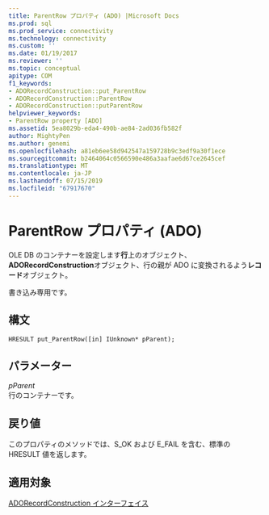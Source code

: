 ```yaml
---
title: ParentRow プロパティ (ADO) |Microsoft Docs
ms.prod: sql
ms.prod_service: connectivity
ms.technology: connectivity
ms.custom: ''
ms.date: 01/19/2017
ms.reviewer: ''
ms.topic: conceptual
apitype: COM
f1_keywords:
- ADORecordConstruction::put_ParentRow
- ADORecordConstruction::ParentRow
- ADORecordConstruction::putParentRow
helpviewer_keywords:
- ParentRow property [ADO]
ms.assetid: 5ea8029b-eda4-490b-ae84-2ad036fb582f
author: MightyPen
ms.author: genemi
ms.openlocfilehash: a81eb6ee58d942547a159728b9c3edf9a30f1ece
ms.sourcegitcommit: b2464064c0566590e486a3aafae6d67ce2645cef
ms.translationtype: MT
ms.contentlocale: ja-JP
ms.lasthandoff: 07/15/2019
ms.locfileid: "67917670"
---
```

# <a name="parentrow-property-ado"></a>ParentRow プロパティ (ADO)
OLE DB のコンテナーを設定します**行**上のオブジェクト、 **ADORecordConstruction**オブジェクト、行の親が ADO に変換されるよう**レコード**オブジェクト。  
  
 書き込み専用です。  
  
## <a name="syntax"></a>構文  
  
```  
HRESULT put_ParentRow([in] IUnknown* pParent);  
```  
  
## <a name="parameters"></a>パラメーター  
 *pParent*  
 行のコンテナーです。  
  
## <a name="return-values"></a>戻り値  
 このプロパティのメソッドでは、S_OK および E_FAIL を含む、標準の HRESULT 値を返します。  
  
## <a name="applies-to"></a>適用対象  
 [ADORecordConstruction インターフェイス](../../../ado/reference/ado-api/adorecordconstruction-interface.md)
